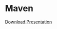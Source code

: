 # Maven

[Download Presentation](https://raw.githubusercontent.com/kennethrdzg/proyectosAcademiaJava/main/week-2/maven/Maven.pdf)
